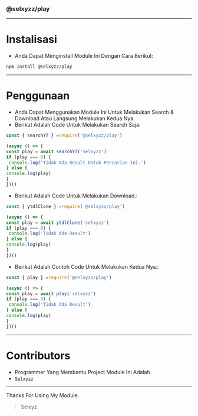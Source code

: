 ### @selxyzz/play 
---

# Instalisasi
- Anda Dapat Menginstall Module Ini Dengan Cara Berikut:
```bash
npm install @selxyzz/play
```
---

# Penggunaan
- Anda Dapat Menggunakan Module Ini Untuk Melakukan Search & Download Atau Langsung Melakukan Kedua Nya. 
- Berikut Adalah Code Untuk Melakukan Search Saja:
```js
const { searchYT } =require('@selxyzz/play')

(async () => {
const play = await searchYT('selxyzz') 
if (play === 0) {
 console.log('Tidak Ada Result Untuk Pencarian Ini.') 
} else {
console.log(play) 
}
})()
```
- Berikut Adalah Code Untuk Melakukan Download.:
```js
const { ytdlClone } =require('@selxyzz/play')

(async () => {
const play = await ytdlClone('selxyzz') 
if (play === 0) {
 console.log('Tidak Ada Result') 
} else {
console.log(play) 
}
})()
```
- Berikut Adalah Contoh Code Untuk Melakukan Kedua Nya.:
```js
const { play } =require('@selxyzz/play')

(async () => {
const play = await play('selxyzz') 
if (play === 0) {
 console.log('Tidak Ada Result') 
} else {
console.log(play) 
}
})()
```
---


# Contributors 
- Programmer Yang Membantu Project Module Ini Adalah
- [`Selxyzz`](https://wa.me/6282181938329) 
---

Thanks For Using My Module. 
> Selxyz